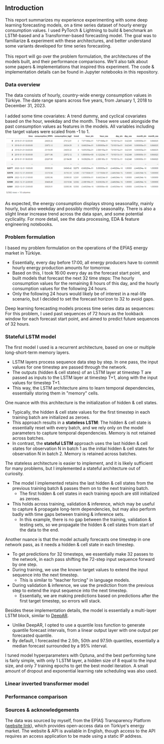 ## Introduction
This report summarizes my experience experimenting with some deep learning forecasting models, on a time series dataset of hourly energy consumption values.
I used PyTorch & Lightning to build & benchmark an LSTM-based and a Transformer-based forecasting model. The goal was to familiarize & experiment with these architectures, and better understand some variants developed for time series forecasting.
\
\
This report will go over the problem formulation, the architectures of the models built, and their performance comparisons. We'll also talk about some papers & implementations that inspired this experiment. The code & implementation details can be found in Jupyter notebooks in this repository.
### Data overview
The data consists of hourly, country-wide energy consumption values in Türkiye. The date range spans across five years, from January 1, 2018 to December 31, 2023. 
\
\
I added some time covariates: A trend dummy, and cyclical covariates based on the hour, weekday and the month. These were used alongside the past consumption values as features in the models. All variables including the target values were scaled from -1 to 1.
![Data](https://github.com/AhmetZamanis/DeepLearningEnergyForecasting/blob/main/ReportImages/DataHead.png)
\
\
As expected, the energy consumption displays strong seasonality, mainly hourly, but also weekday and possibly monthly seasonality. There is also a slight linear increase trend across the data span, and some potential cyclicality. For more detail, see the data processing, EDA & feature engineering notebooks.
### Problem formulation
I based my problem formulation on the operations of the EPİAŞ energy market in Türkiye. 
- Essentially, every day before 17:00, all energy producers have to commit hourly energy production amounts for tomorrow.
- Based on this, I took 16:00 every day as the forecast start point, and built models that forecast the next 32 time steps: The hourly consumption values for the remaining 8 hours of this day, and the hourly consumption values for the following 24 hours.
- Only the following 24 hours would likely be of interest in a real-life scenario, but I decided to set the forecast horizon to 32 to avoid gaps.

Deep learning forecasting models process time series data as sequences: For this problem, I used past sequences of 72 hours as the lookback window for each forecast start point, and aimed to predict future sequences of 32 hours.
### Stateful LSTM model
The first model I used is a recurrent architecture, based on one or multiple long-short-term memory layers.
- LSTM layers process sequence data step by step. In one pass, the input values for one timestep are passed through the network.
- The outputs (hidden & cell states) of an LSTM layer at timestep T are passed as inputs to the LSTM layer at timestep T+1, along with the input values for timestep T+1.
- This way, the LSTM architecture aims to learn temporal dependencies, essentially storing them in "memory" cells.

One nuance with this architecture is the initialization of hidden & cell states.
- Typically, the hidden & cell state values for the first timestep in each training batch are initialized as zeroes.
- This approach results in a **stateless LSTM**: The hidden & cell state is essentially reset with every batch, and we rely only on the model parameters to capture temporal dependencies. Memory is not retained across batches.
- In contrast, the **stateful LSTM** approach uses the last hidden & cell states for observation N in batch 1 as the initial hidden & cell states for observation N in batch 2. Memory is retained across batches.

The stateless architecture is easier to implement, and it is likely sufficient for many problems, but I implemented a stateful architecture out of curiosity.
- The model I implemented retains the last hidden & cell states from the previous training batch & passes them on to the next training batch.
  - The first hidden & cell states in each training epoch are still initialized as zeroes.   
- This holds across training, validation & inference, which may be useful to capture & propagate long-term dependencies, but may also perform badly with time gaps between training & inference sets.
  - In this example, there is no gap between the training, validation & testing sets, so we propagate the hidden & cell states from start of the data to the end.
 
Another nuance is that the model actually forecasts one timestep in one network pass, as it needs a hidden & cell state in each timestep.
- To get predictions for 32 timesteps, we essentially make 32 passes to the network, in each pass shifting the 72-step input sequence forward by one step.
- During training, we use the known target values to extend the input sequence into the next timestep.
  - This is similar to "teacher forcing" in language models. 
- During validation & inference, we use the prediction from the previous step to extend the input sequence into the next timestep.
  - Essentially, we are making predictions based on predictions after the first target timestep, so errors will stack.

Besides these implementation details, the model is essentially a multi-layer LSTM block, similar to [DeepAR](https://arxiv.org/abs/1704.04110).
- Unlike DeepAR, I opted to use a quantile loss function to generate quantile forecast intervals, from a linear output layer with one output per forecasted quantile.
- By default, I forecasted the 2.5th, 50th and 97.5th quantiles, essentially a median forecast surrounded by a 95% interval.

I tuned model hyperparameters with Optuna, and the best performing tune is fairly simple, with only 1 LSTM layer, a hidden size of 8 equal to the input size, and only 7 training epochs to get the best model iteration. A small amount of dropout and exponential learning rate scheduling was also used.
### Linear inverted transformer model
### Performance comparison
### Sources & acknowledgements
The data was sourced by myself, from the EPİAŞ Transparency Platform ([website link](https://seffaflik.epias.com.tr/home)), which provides open-access data on Türkiye's energy market. The website & API is available in English, though access to the API requires an access application to be made using a static IP address. 
